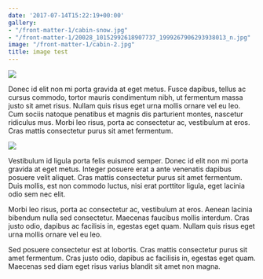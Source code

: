 ```yaml
---
date: '2017-07-14T15:22:19+00:00'
gallery:
- "/front-matter-1/cabin-snow.jpg"
- "/front-matter-1/20028_10152992618907737_1999267906293938013_n.jpg"
image: "/front-matter-1/cabin-2.jpg"
title: image test
---
```



![](/body-1/cabin-snow.jpg)

Donec id elit non mi porta gravida at eget metus. Fusce dapibus, tellus ac cursus commodo, tortor mauris condimentum nibh, ut fermentum massa justo sit amet risus. Nullam quis risus eget urna mollis ornare vel eu leo. Cum sociis natoque penatibus et magnis dis parturient montes, nascetur ridiculus mus. Morbi leo risus, porta ac consectetur ac, vestibulum at eros. Cras mattis consectetur purus sit amet fermentum.

![](/body-1/20028_10152992618907737_1999267906293938013_n.jpg)

Vestibulum id ligula porta felis euismod semper. Donec id elit non mi porta gravida at eget metus. Integer posuere erat a ante venenatis dapibus posuere velit aliquet. Cras mattis consectetur purus sit amet fermentum. Duis mollis, est non commodo luctus, nisi erat porttitor ligula, eget lacinia odio sem nec elit.

Morbi leo risus, porta ac consectetur ac, vestibulum at eros. Aenean lacinia bibendum nulla sed consectetur. Maecenas faucibus mollis interdum. Cras justo odio, dapibus ac facilisis in, egestas eget quam. Nullam quis risus eget urna mollis ornare vel eu leo.

Sed posuere consectetur est at lobortis. Cras mattis consectetur purus sit amet fermentum. Cras justo odio, dapibus ac facilisis in, egestas eget quam. Maecenas sed diam eget risus varius blandit sit amet non magna.

